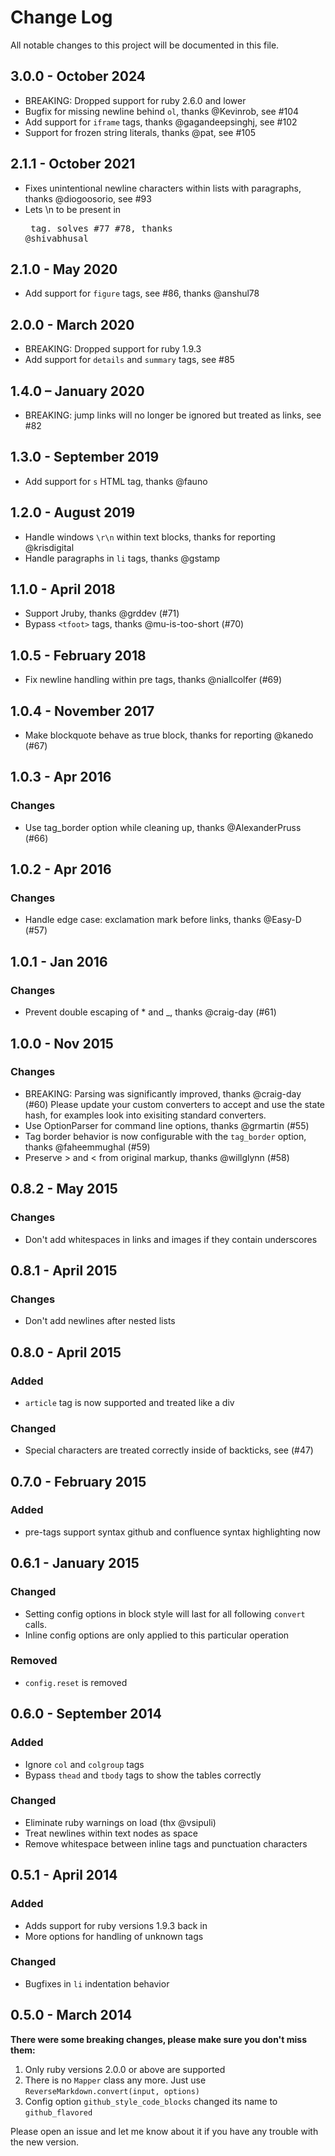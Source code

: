 # Change Log
All notable changes to this project will be documented in this file.

## 3.0.0 - October 2024
- BREAKING: Dropped support for ruby 2.6.0 and lower
- Bugfix for missing newline behind `ol`, thanks @Kevinrob, see #104
- Add support for `iframe` tags, thanks @gagandeepsinghj, see #102
- Support for frozen string literals, thanks @pat, see #105

## 2.1.1 - October 2021
- Fixes unintentional newline characters within lists with paragraphs, thanks @diogoosorio, see #93
- Lets \n to be present in <pre> tag. solves #77 #78, thanks @shivabhusal

## 2.1.0 - May 2020
- Add support for `figure` tags, see #86, thanks @anshul78

## 2.0.0 - March 2020
- BREAKING: Dropped support for ruby 1.9.3
- Add support for `details` and `summary` tags, see #85

## 1.4.0 – January 2020
- BREAKING: jump links will no longer be ignored but treated as links, see #82

## 1.3.0 - September 2019
- Add support for `s` HTML tag, thanks @fauno

## 1.2.0 - August 2019
- Handle windows `\r\n` within text blocks, thanks for reporting @krisdigital
- Handle paragraphs in `li` tags, thanks @gstamp

## 1.1.0 - April 2018
- Support Jruby, thanks @grddev (#71)
- Bypass `<tfoot>` tags, thanks @mu-is-too-short (#70)

## 1.0.5 - February 2018
- Fix newline handling within pre tags, thanks @niallcolfer (#69)

## 1.0.4 - November 2017
- Make blockquote behave as true block, thanks for reporting @kanedo (#67)

## 1.0.3 - Apr 2016
### Changes
- Use tag_border option while cleaning up, thanks @AlexanderPruss (#66)

## 1.0.2 - Apr 2016
### Changes
- Handle edge case: exclamation mark before links, thanks @Easy-D (#57)

## 1.0.1 - Jan 2016
### Changes
- Prevent double escaping of * and _, thanks @craig-day (#61)

## 1.0.0 - Nov 2015
### Changes
- BREAKING: Parsing was significantly improved, thanks @craig-day (#60)
  Please update your custom converters to accept and use the state hash, for
  examples look into exisiting standard converters.
- Use OptionParser for command line options, thanks @grmartin (#55)
- Tag border behavior is now configurable with the `tag_border` option, thanks @faheemmughal (#59)
- Preserve &gt; and &lt; from original markup, thanks @willglynn (#58)

## 0.8.2 - May 2015
### Changes
- Don't add whitespaces in links and images if they contain underscores

## 0.8.1 - April 2015
### Changes
- Don't add newlines after nested lists

## 0.8.0 - April 2015
### Added
- `article` tag is now supported and treated like a div

### Changed
- Special characters are treated correctly inside of backticks, see (#47)

## 0.7.0 - February 2015
### Added
- pre-tags support syntax github and confluence syntax highlighting now

## 0.6.1 - January 2015
### Changed
- Setting config options in block style will last for all following `convert` calls.
- Inline config options are only applied to this particular operation

### Removed
- `config.reset` is removed

## 0.6.0 - September 2014
### Added
- Ignore `col` and `colgroup` tags
- Bypass `thead` and `tbody` tags to show the tables correctly

### Changed
- Eliminate ruby warnings on load (thx @vsipuli)
- Treat newlines within text nodes as space
- Remove whitespace between inline tags and punctuation characters


## 0.5.1 - April 2014
### Added
- Adds support for ruby versions 1.9.3 back in
- More options for handling of unknown tags

### Changed
- Bugfixes in `li` indentation behavior


## 0.5.0 - March 2014
**There were some breaking changes, please make sure you don't miss them:**

1. Only ruby versions 2.0.0 or above are supported
2. There is no `Mapper` class any more. Just use `ReverseMarkdown.convert(input, options)`
3. Config option `github_style_code_blocks` changed its name to `github_flavored`

Please open an issue and let me know about it if you have any trouble with the new version.
